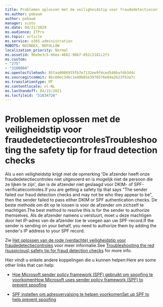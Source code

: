```yaml
---
title: Problemen oplossen met de veiligheidstip voor fraudedetectiecontroles
ms.author: pebaum
author: pebaum
manager: scotv
ms.date: 04/21/2020
ms.audience: ITPro
ms.topic: article
ms.service: o365-administration
ROBOTS: NOINDEX, NOFOLLOW
localization_priority: Normal
ms.assetid: 96ebe3c5-66ea-4662-98b7-052c2181c2f3
ms.custom:
- "275"
- "3100004"
ms.openlocfilehash: 85faa0086935fb7e7132ee9fdced546bafdb344c
ms.sourcegitcommit: 8bc60ec34bc1e40685e3976576e04a2623f63a7c
ms.translationtype: MT
ms.contentlocale: nl-NL
ms.lasthandoff: 04/15/2021
ms.locfileid: "51834726"
---
```

# <a name="troubleshooting-the-safety-tip-for-fraud-detection-checks"></a><span data-ttu-id="2e766-102">Problemen oplossen met de veiligheidstip voor fraudedetectiecontroles</span><span class="sxs-lookup"><span data-stu-id="2e766-102">Troubleshooting the safety tip for fraud detection checks</span></span>

<span data-ttu-id="2e766-103">Als u een veiligheidstip krijgt met de opmerking 'De afzender heeft onze fraudedetectiecontroles niet uitgevoerd en is mogelijk niet de persoon die ze lijken te zijn', dan is de afzender niet geslaagd voor DKIM- of SPF-verificatiecontroles.</span><span class="sxs-lookup"><span data-stu-id="2e766-103">If you are getting a safety tip that says "The sender failed our fraud detection checks and may not be who they appear to be", then the sender failed to pass either DKIM or SPF authentication checks.</span></span> <span data-ttu-id="2e766-104">De beste methode om dit op te lossen is voor de afzender om zichzelf te machtigen.</span><span class="sxs-lookup"><span data-stu-id="2e766-104">The best method to resolve this is for the sender to authorize themselves.</span></span> <span data-ttu-id="2e766-105">Als de afzender namens u verstuurt, moet u deze machtigen door het IP-adres van de afzender toe te voegen aan uw SPF-record.</span><span class="sxs-lookup"><span data-stu-id="2e766-105">If the sender is sending on your behalf, you need to authorize them by adding the sender's IP address to your SPF record.</span></span>
  
<span data-ttu-id="2e766-106">Zie [Het oplossen van de rode (verdachte) veiligheidstip voor fraudedetectiecontroles](https://blogs.msdn.microsoft.com/tzink/2016/11/02/troubleshooting-the-red-suspicious-safety-tip-for-fraud-detection-checks/) voor meer informatie.</span><span class="sxs-lookup"><span data-stu-id="2e766-106">See [Troubleshooting the red (suspicious) safety tip for fraud detection checks](https://blogs.msdn.microsoft.com/tzink/2016/11/02/troubleshooting-the-red-suspicious-safety-tip-for-fraud-detection-checks/) for more info.</span></span>
  
<span data-ttu-id="2e766-107">Hier vindt u enkele andere koppelingen die u kunnen helpen:</span><span class="sxs-lookup"><span data-stu-id="2e766-107">Here are some other links that can help:</span></span>
  
- [<span data-ttu-id="2e766-108">Hoe Microsoft sender policy framework (SPF) gebruikt om spoofing te voorkomen</span><span class="sxs-lookup"><span data-stu-id="2e766-108">How Microsoft uses sender policy framework (SPF) to prevent spoofing</span></span>](https://docs.microsoft.com/microsoft-365/security/office-365-security/how-office-365-uses-spf-to-prevent-spoofing)

- [<span data-ttu-id="2e766-109">SPF instellen om adresvervalsing te helpen voorkomen</span><span class="sxs-lookup"><span data-stu-id="2e766-109">Set up SPF to help prevent spoofing</span></span>](https://docs.microsoft.com/microsoft-365/security/office-365-security/set-up-spf-in-office-365-to-help-prevent-spoofing)
